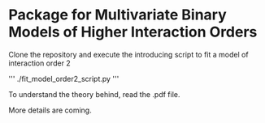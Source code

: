 # Package for Multivariate Binary Models of Higher Interaction Orders

Clone the repository and execute the introducing script to fit a model of interaction order 2

'''
./fit_model_order2_script.py
'''

To understand the theory behind, read the .pdf file.

More details are coming.
